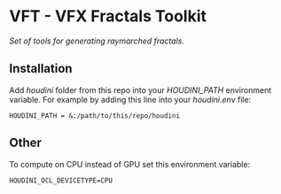 VFT - VFX Fractals Toolkit
==========================
*Set of tools for generating raymarched fractals.*


Installation
------------
Add *houdini* folder from this repo into your *HOUDINI_PATH* environment variable. For example by adding this line into your *houdini.env* file:
```
HOUDINI_PATH = &:/path/to/this/repo/houdini
```

Other
-----
To compute on CPU instead of GPU set this environment variable:
```
HOUDINI_OCL_DEVICETYPE=CPU
```